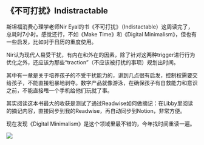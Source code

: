 ## 《不可打扰》Indistractable

斯坦福消费心理学老师Nir Eyal的书《不可打扰》（Indistactable）这周读完了，总耗时7小时。感觉还行，不如《Make Time》和《Digital Minimalism》，但也有一些启发，比如对于日历的重度使用。

Nir认为现代人易受干扰，有内在和外在的因素，除了针对这两种trigger进行行为优化之外，还应该为那些“traction”（不应该被打扰的事项）规划出时间。

其中有一章是关于培养孩子的不受干扰能力的，讲到几点很有启发，控制权需要交给孩子，不能直接粗暴地剥夺。数字产品就像游泳，在确保孩子有自救能力和意识之前，不能直接甩一个手机给他们玩就了事。

其实阅读这本书最大的收获是测试了通过Readwise如何做摘记：在Libby里阅读的摘记内容，直接同步到我的Readwise，再自动同步到Notion，非常方便。

现在发现《Digital Minimalism》是这个领域里最不错的，今年找时间重读一遍。

![](https://i.imgur.com/a5oQP0G.jpg)
